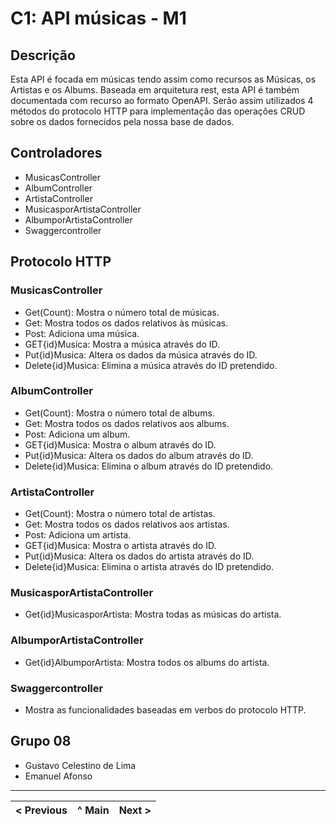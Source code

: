# C1: API músicas - M1

## Descrição

Esta API é focada em músicas tendo assim como recursos as Músicas, os Artistas e os Albums. Baseada em arquitetura rest, esta API é também documentada com recurso ao formato OpenAPI. Serão assim utilizados 4 métodos do protocolo HTTP para implementação das operações CRUD sobre os dados fornecidos pela nossa base de dados.

## Controladores

- MusicasController
- AlbumController
- ArtistaController
- MusicasporArtistaController
- AlbumporArtistaController
- Swaggercontroller

## Protocolo HTTP

### MusicasController

- Get(Count): Mostra o número total de músicas.
- Get: Mostra todos os dados relativos às músicas.
- Post: Adiciona uma música.
- GET{id}Musica: Mostra a música através do ID.
- Put{id}Musica: Altera os dados da música através do ID.
- Delete{id}Musica: Elimina a música através do ID pretendido.

### AlbumController

- Get(Count): Mostra o número total de albums.
- Get: Mostra todos os dados relativos aos albums.
- Post: Adiciona um album.
- GET{id}Musica: Mostra o album através do ID.
- Put{id}Musica: Altera os dados do album através do ID.
- Delete{id}Musica: Elimina o album através do ID pretendido.

### ArtistaController

- Get(Count): Mostra o número total de artistas.
- Get: Mostra todos os dados relativos aos artistas.
- Post: Adiciona um artista.
- GET{id}Musica: Mostra o artista através do ID.
- Put{id}Musica: Altera os dados do artista através do ID.
- Delete{id}Musica: Elimina o artista através do ID pretendido.

### MusicasporArtistaController

- Get{id}MusicasporArtista: Mostra todas as músicas do artista.

### AlbumporArtistaController

- Get{id}AlbumporArtista: Mostra todos os albums do artista.

### Swaggercontroller

- Mostra as funcionalidades baseadas em verbos do protocolo HTTP.

## Grupo 08

- Gustavo Celestino de Lima
- Emanuel Afonso

---

| < Previous | ^ Main | Next > |
| :--------- | :----: | -----: |
